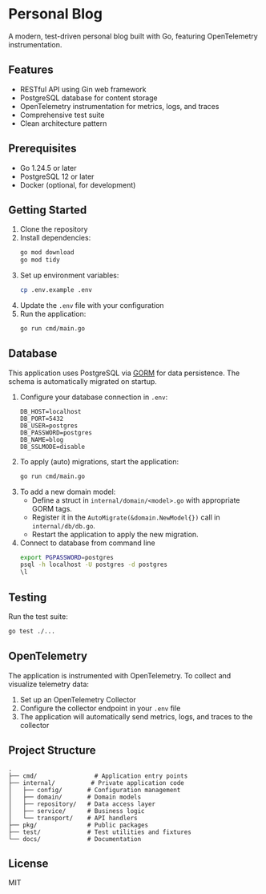# Personal Blog

A modern, test-driven personal blog built with Go, featuring OpenTelemetry instrumentation.

## Features

- RESTful API using Gin web framework
- PostgreSQL database for content storage
- OpenTelemetry instrumentation for metrics, logs, and traces
- Comprehensive test suite
- Clean architecture pattern

## Prerequisites

- Go 1.24.5 or later
- PostgreSQL 12 or later
- Docker (optional, for development)

## Getting Started

1. Clone the repository
2. Install dependencies:
   ```bash
   go mod download
   go mod tidy
   ```
3. Set up environment variables:
   ```bash
   cp .env.example .env
   ```
4. Update the `.env` file with your configuration
5. Run the application:
   ```bash
   go run cmd/main.go
   ```

## Database

This application uses PostgreSQL via [GORM](https://gorm.io/) for data persistence. The schema is automatically migrated on startup.

1. Configure your database connection in `.env`:
   ```
   DB_HOST=localhost
   DB_PORT=5432
   DB_USER=postgres
   DB_PASSWORD=postgres
   DB_NAME=blog
   DB_SSLMODE=disable
   ```
2. To apply (auto) migrations, start the application:
   ```bash
   go run cmd/main.go
   ```
3. To add a new domain model:
   - Define a struct in `internal/domain/<model>.go` with appropriate GORM tags.
   - Register it in the `AutoMigrate(&domain.NewModel{})` call in `internal/db/db.go`.
   - Restart the application to apply the new migration.
4. Connect to database from command line
   ```bash
   export PGPASSWORD=postgres
   psql -h localhost -U postgres -d postgres
   \l
   ```

## Testing

Run the test suite:
```bash
go test ./...
```

## OpenTelemetry

The application is instrumented with OpenTelemetry. To collect and visualize telemetry data:

1. Set up an OpenTelemetry Collector
2. Configure the collector endpoint in your `.env` file
3. The application will automatically send metrics, logs, and traces to the collector

## Project Structure

```
.
├── cmd/                # Application entry points
├── internal/          # Private application code
│   ├── config/       # Configuration management
│   ├── domain/       # Domain models
│   ├── repository/   # Data access layer
│   ├── service/      # Business logic
│   └── transport/    # API handlers
├── pkg/              # Public packages
├── test/             # Test utilities and fixtures
└── docs/             # Documentation
```

## License

MIT